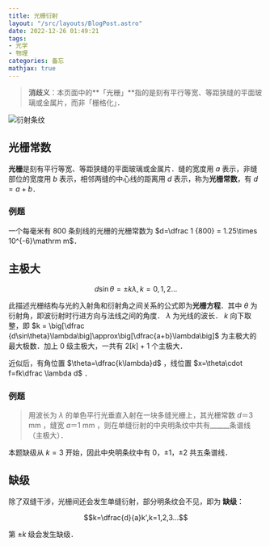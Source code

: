 ```yaml
---
title: 光栅衍射
layout: "/src/layouts/BlogPost.astro"
date: 2022-12-26 01:49:21
tags:
- 光学
- 物理
categories: 备忘
mathjax: true
---
```


> <i class="fa-solid fa-arrows-turn-to-dots"></i> **消歧义**：本页面中的**「光栅」**指的是刻有平行等宽、等距狭缝的平面玻璃或金属片，而非「栅格化」．

![衍射条纹](https://upload.wikimedia.org/wikipedia/commons/d/da/Density_plot_of_diffraction_grating.jpg)

## 光栅常数

**光栅**是刻有平行等宽、等距狭缝的平面玻璃或金属片．缝的宽度用 $a$ 表示，非缝部位的宽度用 $b$ 表示，相邻两缝的中心线的距离用 $d$ 表示，称为**光栅常数**，有 $d=a+b$．

### 例题

一个每毫米有 $800$ 条刻线的光栅的光栅常数为 $d=\dfrac 1 {800} = 1.25\times 10^{-6}\mathrm m$．

## 主极大

$$d\sin \theta=\pm k\lambda, k=0,1,2…$$

此描述光栅结构与光的入射角和衍射角之间关系的公式即为**光栅方程**．其中 $\theta$ 为衍射角，即波衍射时行进方向与法线之间的角度． $\lambda$ 为光线的波长． $k$ 向下取整，即 $k = \big[\dfrac {d\sin\theta}\lambda\big]\approx\big[\dfrac{a+b}\lambda\big]$ 为主极大的最大极数．加上 0 级主极大，一共有 $2[k]+1$ 个主极大．

近似后，有角位置 $\theta=\dfrac{k\lambda}d$ ，线位置 $x=\theta\cdot f=fk\dfrac \lambda d$ ．

### 例题

> 用波长为 $\lambda$ 的单色平行光垂直入射在一块多缝光栅上，其光栅常数 $d＝3$ $\mathrm{mm}$ ，缝宽 $a＝1$ $\mathrm{mm}$ ，则在单缝衍射的中央明条纹中共有______条谱线（主极大）．

本题缺级从 $k=3$ 开始，因此中央明条纹中有 $0$，$±1$，$±2$ 共五条谱线．

## 缺级

除了双缝干涉，光栅间还会发生单缝衍射，部分明条纹会不见，即为 **缺级**：

$$k=\dfrac{d}{a}k',k=1,2,3…$$

第 $\pm k$ 级会发生缺级．
